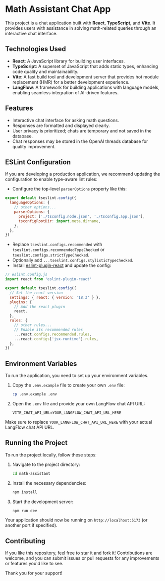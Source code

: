 # Math Assistant Chat App

This project is a chat application built with **React**, **TypeScript**, and **Vite**. It provides users with assistance in solving math-related queries through an interactive chat interface.

## Technologies Used

- **React**: A JavaScript library for building user interfaces.
- **TypeScript**: A superset of JavaScript that adds static types, enhancing code quality and maintainability.
- **Vite**: A fast build tool and development server that provides hot module replacement (HMR) for a better development experience.
- **LangFlow**: A framework for building applications with language models, enabling seamless integration of AI-driven features.

## Features

- Interactive chat interface for asking math questions.
- Responses are formatted and displayed clearly.
- User privacy is prioritized; chats are temporary and not saved in the database.
- Chat responses may be stored in the OpenAI threads database for quality improvement.

## ESLint Configuration

If you are developing a production application, we recommend updating the configuration to enable type-aware lint rules:

- Configure the top-level `parserOptions` property like this:

```js
export default tseslint.config({
  languageOptions: {
    // other options...
    parserOptions: {
      project: ['./tsconfig.node.json', './tsconfig.app.json'],
      tsconfigRootDir: import.meta.dirname,
    },
  },
})
```

- Replace `tseslint.configs.recommended` with `tseslint.configs.recommendedTypeChecked` or `tseslint.configs.strictTypeChecked`.
- Optionally add `...tseslint.configs.stylisticTypeChecked`.
- Install [eslint-plugin-react](https://github.com/jsx-eslint/eslint-plugin-react) and update the config:

```js
// eslint.config.js
import react from 'eslint-plugin-react'

export default tseslint.config({
  // Set the react version
  settings: { react: { version: '18.3' } },
  plugins: {
    // Add the react plugin
    react,
  },
  rules: {
    // other rules...
    // Enable its recommended rules
    ...react.configs.recommended.rules,
    ...react.configs['jsx-runtime'].rules,
  },
})
```

## Environment Variables

To run the application, you need to set up your environment variables. 

1. Copy the `.env.example` file to create your own `.env` file:
   ```bash
   cp .env.example .env
   ```

2. Open the `.env` file and provide your own LangFlow chat API URL:
   ```plaintext
   VITE_CHAT_API_URL=YOUR_LANGFLOW_CHAT_API_URL_HERE
   ```

Make sure to replace `YOUR_LANGFLOW_CHAT_API_URL_HERE` with your actual LangFlow chat API URL.

## Running the Project

To run the project locally, follow these steps:

1. Navigate to the project directory:
   ```bash
   cd math-assistant
   ```

2. Install the necessary dependencies:
   ```bash
   npm install
   ```

3. Start the development server:
   ```bash
   npm run dev
   ```

Your application should now be running on `http://localhost:5173` (or another port if specified).

## Contributing

If you like this repository, feel free to star it and fork it! Contributions are welcome, and you can submit issues or pull requests for any improvements or features you'd like to see.

Thank you for your support!